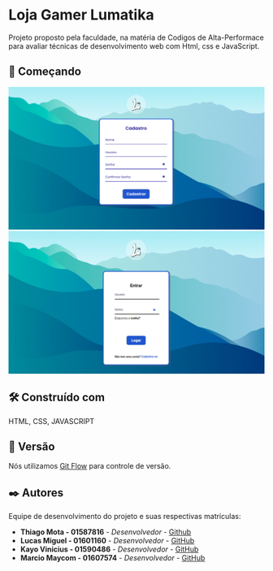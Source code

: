 # Loja Gamer Lumatika

Projeto proposto pela faculdade, na matéria de Codigos de Alta-Performace para avaliar técnicas de desenvolvimento web com Html, css e JavaScript.

## 🚀 Começando

<img width="713" alt="Captura de tela 2024-05-28 110808" src="./src/assets/cadastro.png">
<img width="713" alt="Captura de tela 2024-05-28 110808" src="./src/assets/login.png">

## 🛠️ Construído com

HTML, CSS, JAVASCRIPT

## 📌 Versão

Nós utilizamos [Git Flow](https://www.alura.com.br/artigos/git-flow-o-que-e-como-quando-utilizar) para controle de versão.

## ✒️ Autores

Equipe de desenvolvimento do projeto e suas respectivas  matrículas:

* **Thiago Mota - 01587816** - *Desenvolvedor* - [Github](https://github.com/euthiagomota)
* **Lucas Miguel - 01601160** - *Desenvolvedor* - [GitHub](https://github.com/1Lucas5)
* **Kayo Vinicius - 01590486** - *Desenvolvedor* - [GitHub](https://github.com/kaka2099)
* **Marcio Maycom - 01607574** - *Desenvolvedor* - [GitHub](https://github.com/mihaeldatoman)
